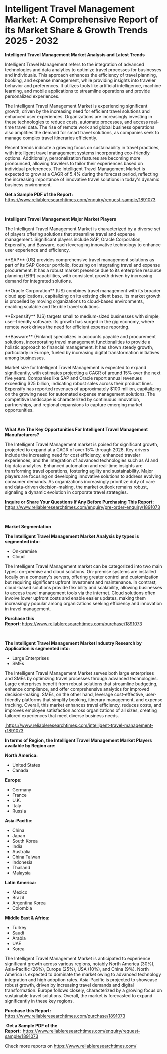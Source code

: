 <p><h1>Intelligent Travel Management Market: A Comprehensive Report of its Market Share & Growth Trends 2025 - 2032</h1></p><p><strong>Intelligent Travel Management Market Analysis and Latest Trends</strong></p>
<p><p>Intelligent Travel Management refers to the integration of advanced technologies and data analytics to optimize travel processes for businesses and individuals. This approach enhances the efficiency of travel planning, booking, and expense management, while providing insights into traveler behavior and preferences. It utilizes tools like artificial intelligence, machine learning, and mobile applications to streamline operations and provide personalized experiences.</p><p>The Intelligent Travel Management Market is experiencing significant growth, driven by the increasing need for efficient travel solutions and enhanced user experiences. Organizations are increasingly investing in these technologies to reduce costs, automate processes, and access real-time travel data. The rise of remote work and global business operations also amplifies the demand for smart travel solutions, as companies seek to manage complex travel itineraries efficiently.</p><p>Recent trends indicate a growing focus on sustainability in travel practices, with intelligent travel management systems incorporating eco-friendly options. Additionally, personalization features are becoming more pronounced, allowing travelers to tailor their experiences based on individual preferences. The Intelligent Travel Management Market is expected to grow at a CAGR of 5.4% during the forecast period, reflecting the increasing importance of innovative travel solutions in today's dynamic business environment.</p></p>
<p><strong>Get a Sample PDF of the Report:&nbsp;</strong> <a href="https://www.reliableresearchtimes.com/enquiry/request-sample/1891073?utm_campaign=2006&utm_medium=2&utm_source=Github&utm_content=ia&utm_term=14012025&utm_id=intelligent-travel-management">https://www.reliableresearchtimes.com/enquiry/request-sample/1891073</a></p>
<p>&nbsp;</p>
<p><strong>Intelligent Travel Management Major Market Players</strong></p>
<p><p>The Intelligent Travel Management Market is characterized by a diverse set of players offering solutions that streamline travel and expense management. Significant players include SAP, Oracle Corporation, Expensify, and Basware, each leveraging innovative technology to enhance user experience and efficiency.</p><p>**SAP** (US) provides comprehensive travel management solutions as part of its SAP Concur portfolio, focusing on integrating travel and expense procurement. It has a robust market presence due to its enterprise resource planning (ERP) capabilities, with consistent growth driven by increasing demand for integrated solutions. </p><p>**Oracle Corporation** (US) combines travel management with its broader cloud applications, capitalizing on its existing client base. Its market growth is propelled by moving organizations to cloud-based environments, enabling scalable and flexible travel solutions. </p><p>**Expensify** (US) targets small to medium-sized businesses with simple, user-friendly software. Its growth has surged in the gig economy, where remote work drives the need for efficient expense reporting.</p><p>**Basware** (Finland) specializes in accounts payable and procurement solutions, incorporating travel management functionalities to provide a holistic approach to financial management. It has shown steady growth, particularly in Europe, fueled by increasing digital transformation initiatives among businesses. </p><p>Market size for Intelligent Travel Management is expected to expand significantly, with estimates projecting a CAGR of around 15% over the next five years. Companies like SAP and Oracle report annual revenues exceeding $25 billion, indicating robust sales across their product lines. Expensify has reported revenues of approximately $100 million, capitalizing on the growing need for automated expense management solutions. The competitive landscape is characterized by continuous innovation, partnerships, and regional expansions to capture emerging market opportunities.</p></p>
<p>&nbsp;</p>
<p><strong>What Are The Key Opportunities For Intelligent Travel Management Manufacturers?</strong></p>
<p><p>The Intelligent Travel Management market is poised for significant growth, projected to expand at a CAGR of over 15% through 2028. Key drivers include the increasing need for cost efficiency, enhanced traveler experiences, and the integration of advanced technologies such as AI and big data analytics. Enhanced automation and real-time insights are transforming travel operations, fostering agility and sustainability. Major players are focusing on developing innovative solutions to address evolving consumer demands. As organizations increasingly prioritize duty of care and data-driven decision-making, the market outlook remains robust, signaling a dynamic evolution in corporate travel strategies.</p></p>
<p><strong>Inquire or Share Your Questions If Any Before Purchasing This Report:</strong> <a href="https://www.reliableresearchtimes.com/enquiry/pre-order-enquiry/1891073?utm_campaign=2006&utm_medium=2&utm_source=Github&utm_content=ia&utm_term=14012025&utm_id=intelligent-travel-management">https://www.reliableresearchtimes.com/enquiry/pre-order-enquiry/1891073</a></p>
<p>&nbsp;</p>
<p><strong>Market Segmentation</strong></p>
<p><strong>The Intelligent Travel Management Market Analysis by types is segmented into:</strong></p>
<p><ul><li>On-premise</li><li>Cloud</li></ul></p>
<p><p>The Intelligent Travel Management market can be categorized into two main types: on-premise and cloud solutions. On-premise systems are installed locally on a company's servers, offering greater control and customization but requiring significant upfront investment and maintenance. In contrast, cloud-based solutions provide flexibility and scalability, allowing businesses to access travel management tools via the internet. Cloud solutions often involve lower upfront costs and enable easier updates, making them increasingly popular among organizations seeking efficiency and innovation in travel management.</p></p>
<p><strong>Purchase this Report:&nbsp;</strong><a href="https://www.reliableresearchtimes.com/purchase/1891073?utm_campaign=2006&utm_medium=2&utm_source=Github&utm_content=ia&utm_term=14012025&utm_id=intelligent-travel-management">https://www.reliableresearchtimes.com/purchase/1891073</a></p>
<p>&nbsp;</p>
<p><strong>The Intelligent Travel Management Market Industry Research by Application is segmented into:</strong></p>
<p><ul><li>Large Enterprises</li><li>SMEs</li></ul></p>
<p><p>The Intelligent Travel Management Market serves both large enterprises and SMEs by optimizing travel processes through advanced technologies. Large enterprises benefit from robust solutions that streamline budgeting, enhance compliance, and offer comprehensive analytics for improved decision-making. SMEs, on the other hand, leverage cost-effective, user-friendly platforms that simplify booking, itinerary management, and expense tracking. Overall, this market enhances travel efficiency, reduces costs, and improves employee satisfaction across organizations of all sizes, creating tailored experiences that meet diverse business needs.</p></p>
<p><a href="https://www.reliableresearchtimes.com/intelligent-travel-management-r1891073?utm_campaign=2006&utm_medium=2&utm_source=Github&utm_content=ia&utm_term=14012025&utm_id=intelligent-travel-management">&nbsp;https://www.reliableresearchtimes.com/intelligent-travel-management-r1891073</a></p>
<p><strong>In terms of Region, the Intelligent Travel Management Market Players available by Region are:</strong></p>
<p>
    <p> <strong> North America: </strong>
        <ul>
            <li>United States</li>
            <li>Canada</li>
        </ul>
        </p> 
    <p> <strong> Europe: </strong>
        <ul>
            <li>Germany</li>
            <li>France</li>
            <li>U.K.</li>
            <li>Italy</li>
            <li>Russia</li>
        </ul>
        </p> 
    <p> <strong> Asia-Pacific: </strong>
        <ul>
            <li>China</li>
            <li>Japan</li>
            <li>South Korea</li>
            <li>India</li>
            <li>Australia</li>
            <li>China Taiwan</li>
            <li>Indonesia</li>
            <li>Thailand</li>
            <li>Malaysia</li>
        </ul>
        </p> 
    <p> <strong> Latin America: </strong>
        <ul>
            <li>Mexico</li>
            <li>Brazil</li>
            <li>Argentina Korea</li>
            <li>Colombia</li>
        </ul>
        </p> 
    <p> <strong> Middle East & Africa: </strong>
        <ul>
            <li>Turkey</li>
            <li>Saudi</li>
            <li>Arabia</li>
            <li>UAE</li>
            <li>Korea</li>
        </ul>
    </p>
    </p>
<p><p>The Intelligent Travel Management Market is anticipated to experience significant growth across various regions, notably North America (30%), Asia-Pacific (26%), Europe (25%), USA (10%), and China (9%). North America is expected to dominate the market owing to advanced technology integration and high adoption rates. Asia-Pacific is projected to showcase robust growth, driven by increasing travel demands and digital transformation. Europe follows closely, characterized by a growing focus on sustainable travel solutions. Overall, the market is forecasted to expand significantly in these key regions.</p></p>
<p><strong>Purchase this Report: </strong><a href="https://www.reliableresearchtimes.com/purchase/1891073?utm_campaign=2006&utm_medium=2&utm_source=Github&utm_content=ia&utm_term=14012025&utm_id=intelligent-travel-management">https://www.reliableresearchtimes.com/purchase/1891073</a></p>
<p>&nbsp;<strong>Get a Sample PDF of the Report:&nbsp;&nbsp;</strong><a href="https://www.reliableresearchtimes.com/enquiry/request-sample/1891073?utm_campaign=2006&utm_medium=2&utm_source=Github&utm_content=ia&utm_term=14012025&utm_id=intelligent-travel-management">https://www.reliableresearchtimes.com/enquiry/request-sample/1891073</a></p>
<p><strong></strong></p>
<p>Check more reports on <a href="https://www.reliableresearchtimes.com/?utm_campaign=2006&utm_medium=2&utm_source=Github&utm_content=ia&utm_term=14012025&utm_id=intelligent-travel-management">https://www.reliableresearchtimes.com/</a></p>